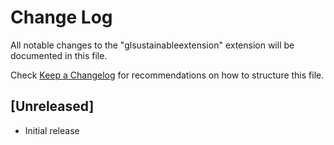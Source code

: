 # Change Log

All notable changes to the "glsustainableextension" extension will be documented in this file.

Check [Keep a Changelog](http://keepachangelog.com/) for recommendations on how to structure this file.

## [Unreleased]

- Initial release